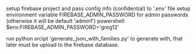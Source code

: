  setup firebase project and pass config info (confidential) to '.env' file
 setup environment variable FIREBASE_ADMIN_PASSWORD for admin passwords (otherwise it will be default 'admin1')
 powershell: $env:FIREBASE_ADMIN_PASSWORD='greg12'

 run python srcipt 'generate_json_with_families.py' to generate with, that later must be upload to the firebase database.
